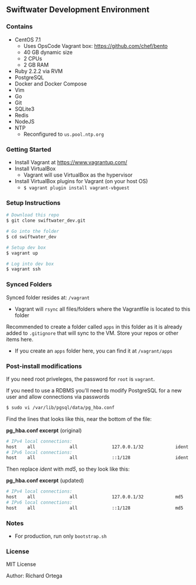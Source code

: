 ## Swiftwater Development Environment

### Contains
- CentOS 7.1
  - Uses OpsCode Vagrant box: https://github.com/chef/bento
  - 40 GB dynamic size
  - 2 CPUs
  - 2 GB RAM
- Ruby 2.2.2 via RVM
- PostgreSQL
- Docker and Docker Compose
- Vim
- Go
- Git
- SQLite3
- Redis
- NodeJS
- NTP
  - Reconfigured to `us.pool.ntp.org`

### Getting Started
- Install Vagrant at https://www.vagrantup.com/
- Install VirtualBox
  - Vagrant will use VirtualBox as the hypervisor
- Install VirtualBox plugins for Vagrant (on your host OS)
  - `$ vagrant plugin install vagrant-vbguest`

### Setup Instructions

```bash
# Download this repo
$ git clone swiftwater_dev.git

# Go into the folder
$ cd swiftwater_dev

# Setup dev box
$ vagrant up

# Log into dev box
$ vagrant ssh
```

### Synced Folders
Synced folder resides at: `/vagrant`
- Vagrant will `rsync` all files/folders where the Vagrantfile is located to this folder

Recommended to create a folder called `apps` in this folder as it is already added to `.gitignore` that will sync to the VM. Store your repos or other items here.
- If you create an `apps` folder here, you can find it at `/vagrant/apps`

### Post-install modifications
If you need root priveleges, the password for `root` is `vagrant`.

If you need to use a RDBMS you'll need to modify PostgreSQL for a new user and allow connections via passwords
```bash
$ sudo vi /var/lib/pgsql/data/pg_hba.conf
```

Find the lines that looks like this, near the bottom of the file:

**pg_hba.conf excerpt** (original)
```bash
# IPv4 local connections:
host    all             all             127.0.0.1/32            ident
# IPv6 local connections:
host    all             all             ::1/128                 ident
```
Then replace *ident* with *md5*, so they look like this:

**pg_hba.conf excerpt** (updated)
```bash
# IPv4 local connections:
host    all             all             127.0.0.1/32            md5
# IPv6 local connections:
host    all             all             ::1/128                 md5
```

### Notes
- For production, run only `bootstrap.sh`

### License
MIT License

Author: Richard Ortega

